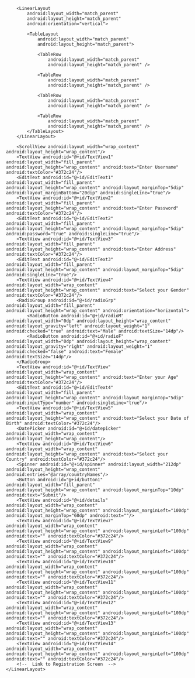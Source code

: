 <ScrollView xmlns:android="http://schemas.android.com/apk/res/android" android:layout_width="match_parent" android:layout_height="match_parent">
    <LinearLayout android:layout_width="match_parent" android:layout_height="wrap_content" android:orientation="vertical" android:padding="10dip">

        <LinearLayout
            android:layout_width="match_parent"
            android:layout_height="match_parent"
            android:orientation="vertical">

            <TableLayout
                android:layout_width="match_parent"
                android:layout_height="match_parent">

                <TableRow
                    android:layout_width="match_parent"
                    android:layout_height="match_parent" />

                <TableRow
                    android:layout_width="match_parent"
                    android:layout_height="match_parent" />

                <TableRow
                    android:layout_width="match_parent"
                    android:layout_height="match_parent" />

                <TableRow
                    android:layout_width="match_parent"
                    android:layout_height="match_parent" />
            </TableLayout>
        </LinearLayout>

        <ScrollView android:layout_width="wrap_content" android:layout_height="wrap_content"/>
        <TextView android:id="@+id/TextView1" android:layout_width="fill_parent" android:layout_height="wrap_content" android:text="Enter Username" android:textColor="#372c24"/>
        <EditText android:id="@+id/EditText1" android:layout_width="fill_parent" android:layout_height="wrap_content" android:layout_marginTop="5dip" android:layout_marginBottom="20dip" android:singleLine="true"/>
        <TextView android:id="@+id/TextView2" android:layout_width="fill_parent" android:layout_height="wrap_content" android:text="Enter Password" android:textColor="#372c24"/>
        <EditText android:id="@+id/EditText2" android:layout_width="fill_parent" android:layout_height="wrap_content" android:layout_marginTop="5dip" android:password="true" android:singleLine="true"/>
        <TextView android:id="@+id/TextView3" android:layout_width="fill_parent" android:layout_height="wrap_content" android:text="Enter Address" android:textColor="#372c24"/>
        <EditText android:id="@+id/EditText3" android:layout_width="fill_parent" android:layout_height="wrap_content" android:layout_marginTop="5dip" android:singleLine="true"/>
        <TextView android:id="@+id/TextView4" android:layout_width="wrap_content" android:layout_height="wrap_content" android:text="Select your Gender" android:textColor="#372c24"/>
        <RadioGroup android:id="@+id/radioGrp" android:layout_width="fill_parent" android:layout_height="wrap_content" android:orientation="horizontal">
            <RadioButton android:id="@+id/radioM" android:layout_width="0dp" android:layout_height="wrap_content" android:layout_gravity="left" android:layout_weight="1" android:checked="true" android:text="Male" android:textSize="14dp"/>
            <RadioButton android:id="@+id/radioF" android:layout_width="0dp" android:layout_height="wrap_content" android:layout_gravity="right" android:layout_weight="1" android:checked="false" android:text="Female" android:textSize="14dp"/>
        </RadioGroup>
        <TextView android:id="@+id/TextView" android:layout_width="wrap_content" android:layout_height="wrap_content" android:text="Enter your Age" android:textColor="#372c24"/>
        <EditText android:id="@+id/EditText4" android:layout_width="fill_parent" android:layout_height="wrap_content" android:layout_marginTop="5dip" android:inputType="number" android:singleLine="true"/>
        <TextView android:id="@+id/TextView5" android:layout_width="wrap_content" android:layout_height="wrap_content" android:text="Select your Date of Birth" android:textColor="#372c24"/>
        <DatePicker android:id="@+id/datepicker" android:layout_width="wrap_content" android:layout_height="wrap_content"/>
        <TextView android:id="@+id/TextView6" android:layout_width="wrap_content" android:layout_height="wrap_content" android:text="Select your Country" android:textColor="#372c24"/>
        <Spinner android:id="@+id/spinner" android:layout_width="212dp" android:layout_height="wrap_content" android:entries="@array/countryNames"/>
        <Button android:id="@+id/button1" android:layout_width="fill_parent" android:layout_height="wrap_content" android:layout_marginTop="10dp" android:text="Submit"/>
        <TextView android:id="@+id/details" android:layout_width="wrap_content" android:layout_height="wrap_content" android:layout_marginLeft="100dp" android:layout_marginTop="60dp" android:text=""/>
        <TextView android:id="@+id/TextView7" android:layout_width="wrap_content" android:layout_height="wrap_content" android:layout_marginLeft="100dp" android:text="" android:textColor="#372c24"/>
        <TextView android:id="@+id/TextView9" android:layout_width="wrap_content" android:layout_height="wrap_content" android:layout_marginLeft="100dp" android:text="" android:textColor="#372c24"/>
        <TextView android:id="@+id/TextView10" android:layout_width="wrap_content" android:layout_height="wrap_content" android:layout_marginLeft="100dp" android:text="" android:textColor="#372c24"/>
        <TextView android:id="@+id/TextView11" android:layout_width="wrap_content" android:layout_height="wrap_content" android:layout_marginLeft="100dp" android:text="" android:textColor="#372c24"/>
        <TextView android:id="@+id/TextView12" android:layout_width="wrap_content" android:layout_height="wrap_content" android:layout_marginLeft="100dp" android:text="" android:textColor="#372c24"/>
        <TextView android:id="@+id/TextView13" android:layout_width="wrap_content" android:layout_height="wrap_content" android:layout_marginLeft="100dp" android:text="" android:textColor="#372c24"/>
        <TextView android:id="@+id/TextView14" android:layout_width="wrap_content" android:layout_height="wrap_content" android:layout_marginLeft="100dp" android:text="" android:textColor="#372c24"/>
        <!--  Link to Registration Screen  -->
    </LinearLayout>

